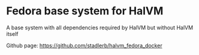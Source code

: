 Fedora base system for HalVM
============================

A base system with all dependencies required by HalVM but without HalVM itself

Github page: <https://github.com/stadlerb/halvm_fedora_docker>
